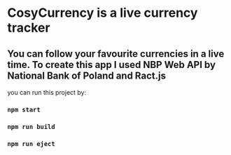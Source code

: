 # CosyCurrency is a live currency tracker

## You can follow your favourite currencies in a live time. To create this app I used NBP Web API by National Bank of Poland and Ract.js  

you can run this project by:

### `npm start`
### `npm run build`
### `npm run eject`


